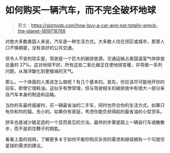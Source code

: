 # 如何购买一辆汽车，而不完全破坏地球

> 原文：<https://gizmodo.com/how-buy-a-car-and-not-totally-wreck-the-planet-1819718768>

对绝大多数美国人来说，汽车是一种生活方式。大多数人住在郊区或城市，那里人口不够稠密，没有良好的公共交通。



但令人不安的现实是，驾驶是一个巨大的碳排放源。交通运输占美国温室气体排放总量的 27%。这对地球不好。所有这些二氧化碳正在使地球变暖，并导致一系列问题，从海洋酸化到更极端的天气。

那么，一个体面的人类该怎么做呢？有几个基本的。首先，你应该尽可能地开你的旧车，即使它很耗油。这似乎有悖常理，但与驾驶相关的碳排放中有很大一部分来自汽车本身的制造和运输。

当你的车最终报废时，买一辆最省油的二手车，同时也符合你的生活方式。如果只有你和你的猫，去小的。如果你有家庭，考虑你能负担得起的最省油的小型货车。

拼车也是减少碳足迹的一个显而易见的方法。最终的步骤是跳上一辆自行车或散散步，而不是抓住鞭子的钥匙。

看看上面的视频，了解更多关于如何平衡你购买杂货的需求和继续拥有一个可居住星球的需求的建议。